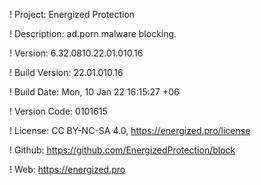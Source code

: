 ! Project: Energized Protection

! Description: ad.porn.malware blocking.

! Version: 6.32.0810.22.01.010.16

! Build Version: 22.01.010.16

! Build Date: Mon, 10 Jan 22 16:15:27 +06

! Version Code: 0101615

! License: CC BY-NC-SA 4.0, https://energized.pro/license

! Github: https://github.com/EnergizedProtection/block

! Web: https://energized.pro
